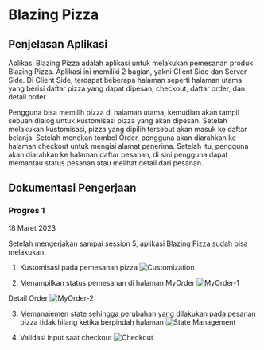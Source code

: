 # Blazing Pizza
## Penjelasan Aplikasi
Aplikasi Blazing Pizza adalah aplikasi untuk melakukan pemesanan produk Blazing Pizza. Aplikasi ini memiliki 2 bagian, yakni Client Side dan Server Side. Di Client Side, terdapat beberapa halaman seperti halaman utama yang berisi daftar pizza yang dapat dipesan, checkout, daftar order, dan detail order. 

Pengguna bisa memilih pizza di halaman utama, kemudian akan tampil sebuah dialog untuk kustomisasi pizza yang akan dipesan. Setelah melakukan kustomisasi, pizza yang dipilih tersebut akan masuk ke daftar belanja. Setelah menekan tombol Order, pengguna akan diarahkan ke halaman checkout untuk mengisi alamat penerima. Setelah itu, pengguna akan diarahkan ke halaman daftar pesanan, di sini pengguna dapat memantau status pesanan atau melihat detail dari pesanan.

## Dokumentasi Pengerjaan
### Progres 1

18 Maret 2023

Setelah mengerjakan sampai session 5, aplikasi Blazing Pizza sudah bisa melakukan
1. Kustomisasi pada pemesanan pizza
![Customization](https://user-images.githubusercontent.com/57482751/226091931-9f1cb6f8-008b-48b5-89e3-c52decb5017f.png)

2. Menampilkan status pemesanan di halaman MyOrder
![MyOrder-1](https://user-images.githubusercontent.com/57482751/226091966-4367bfd7-0346-4107-b592-6c1fb79a5a0f.png)

Detail Order
![MyOrder-2](https://user-images.githubusercontent.com/57482751/226092055-c2fb3f15-b163-4cf9-a4f8-5f790f79c0a8.png)

3. Memanajemen state sehingga perubahan yang dilakukan pada pesanan pizza tidak hilang ketika berpindah halaman
![State Management](https://user-images.githubusercontent.com/57482751/226092629-acdd7d12-5240-4330-ad1e-fa484b60f85f.gif)

4. Validasi input saat checkout
![Checkout](https://user-images.githubusercontent.com/57482751/226092144-8ce0a946-e110-4005-a1a1-e6972418d74c.png)
